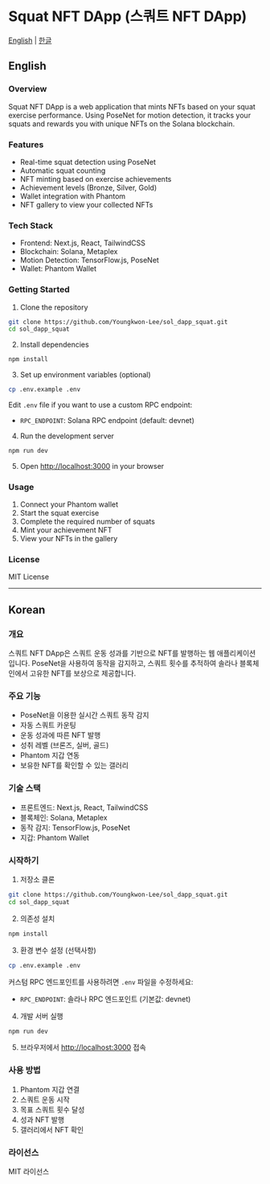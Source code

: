 # Squat NFT DApp (스쿼트 NFT DApp)

[English](#english) | [한글](#korean)

## English

### Overview
Squat NFT DApp is a web application that mints NFTs based on your squat exercise performance. Using PoseNet for motion detection, it tracks your squats and rewards you with unique NFTs on the Solana blockchain.

### Features
- Real-time squat detection using PoseNet
- Automatic squat counting
- NFT minting based on exercise achievements
- Achievement levels (Bronze, Silver, Gold)
- Wallet integration with Phantom
- NFT gallery to view your collected NFTs

### Tech Stack
- Frontend: Next.js, React, TailwindCSS
- Blockchain: Solana, Metaplex
- Motion Detection: TensorFlow.js, PoseNet
- Wallet: Phantom Wallet

### Getting Started

1. Clone the repository
```bash
git clone https://github.com/Youngkwon-Lee/sol_dapp_squat.git
cd sol_dapp_squat
```

2. Install dependencies
```bash
npm install
```

3. Set up environment variables (optional)
```bash
cp .env.example .env
```
Edit `.env` file if you want to use a custom RPC endpoint:
- `RPC_ENDPOINT`: Solana RPC endpoint (default: devnet)

4. Run the development server
```bash
npm run dev
```

5. Open [http://localhost:3000](http://localhost:3000) in your browser

### Usage
1. Connect your Phantom wallet
2. Start the squat exercise
3. Complete the required number of squats
4. Mint your achievement NFT
5. View your NFTs in the gallery

### License
MIT License

---

## Korean

### 개요
스쿼트 NFT DApp은 스쿼트 운동 성과를 기반으로 NFT를 발행하는 웹 애플리케이션입니다. PoseNet을 사용하여 동작을 감지하고, 스쿼트 횟수를 추적하여 솔라나 블록체인에서 고유한 NFT를 보상으로 제공합니다.

### 주요 기능
- PoseNet을 이용한 실시간 스쿼트 동작 감지
- 자동 스쿼트 카운팅
- 운동 성과에 따른 NFT 발행
- 성취 레벨 (브론즈, 실버, 골드)
- Phantom 지갑 연동
- 보유한 NFT를 확인할 수 있는 갤러리

### 기술 스택
- 프론트엔드: Next.js, React, TailwindCSS
- 블록체인: Solana, Metaplex
- 동작 감지: TensorFlow.js, PoseNet
- 지갑: Phantom Wallet

### 시작하기

1. 저장소 클론
```bash
git clone https://github.com/Youngkwon-Lee/sol_dapp_squat.git
cd sol_dapp_squat
```

2. 의존성 설치
```bash
npm install
```

3. 환경 변수 설정 (선택사항)
```bash
cp .env.example .env
```
커스텀 RPC 엔드포인트를 사용하려면 `.env` 파일을 수정하세요:
- `RPC_ENDPOINT`: 솔라나 RPC 엔드포인트 (기본값: devnet)

4. 개발 서버 실행
```bash
npm run dev
```

5. 브라우저에서 [http://localhost:3000](http://localhost:3000) 접속

### 사용 방법
1. Phantom 지갑 연결
2. 스쿼트 운동 시작
3. 목표 스쿼트 횟수 달성
4. 성과 NFT 발행
5. 갤러리에서 NFT 확인

### 라이선스
MIT 라이선스 